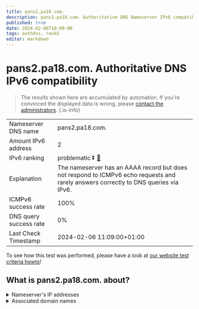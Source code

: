 ```yaml
---
title: pans2.pa18.com.
description: pans2.pa18.com. Authoritative DNS Nameserver IPv6 compatibility
published: true
date: 2024-02-06T10:09:00
tags: authdns, rank5
editor: markdown
---
```


# pans2.pa18.com. Authoritative DNS IPv6 compatibility

> The results shown here are accumulated by automation. If you're convinced the displayed data is wrong, please [contact the administrators](/howto/chat). 
{.is-info}




|   |   |
| - | - |
| Nameserver DNS name | pans2.pa18.com.
| Amount IPv6 address | 2
| IPv6 ranking | problematic :arrow_double_down: [🔗](/howto/ranking) |
| Explanation | The nameserver has an AAAA record but does not respond to ICMPv6 echo requests and rarely answers correctly to DNS queries via IPv6. |
| ICMPv6 success rate | 100%|
| DNS query success rate | 0% |
| Last Check Timestamp | 2024-02-06 11:09:00+01:00 |

To see how this test was performed, please have a look at [our website test criteria howto](/howto/testcriteria/authdns)!


## What is pans2.pa18.com. about?




<details>
<summary>Nameserver's IP addresses</summary>

2404:7180:a000:100:0:1:0:8

2404:7180:a021:300:0:1:0:8

</details>



<details>
<summary>Associated domain names</summary>

bank.pingan.com

</details>
